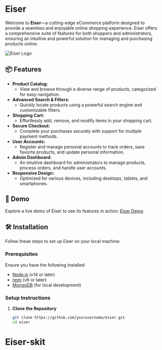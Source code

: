 # Eiser

Welcome to **Eiser**—a cutting-edge eCommerce platform designed to provide a seamless and enjoyable online shopping experience. Eiser offers a comprehensive suite of features for both shoppers and administrators, ensuring an intuitive and powerful solution for managing and purchasing products online.

![Eiser Logo](https://via.placeholder.com/150)

## 📦 Features

- **Product Catalog:** 
  - View and browse through a diverse range of products, categorized for easy navigation.
- **Advanced Search & Filters:**
  - Quickly locate products using a powerful search engine and customizable filters.
- **Shopping Cart:**
  - Effortlessly add, remove, and modify items in your shopping cart.
- **Secure Checkout:**
  - Complete your purchases securely with support for multiple payment methods.
- **User Accounts:**
  - Register and manage personal accounts to track orders, save favorite products, and update personal information.
- **Admin Dashboard:**
  - An intuitive dashboard for administrators to manage products, process orders, and handle user accounts.
- **Responsive Design:**
  - Optimized for various devices, including desktops, tablets, and smartphones.

## 🌟 Demo

Explore a live demo of Eiser to see its features in action: [Eiser Demo](https://demo.yourwebsite.com)

## 🛠️ Installation

Follow these steps to set up Eiser on your local machine:

### Prerequisites

Ensure you have the following installed:
- [Node.js](https://nodejs.org/) (v14 or later)
- [npm](https://www.npmjs.com/) (v6 or later)
- [MongoDB](https://www.mongodb.com/) (for local development)

### Setup Instructions

1. **Clone the Repository**

   ```bash
   git clone https://github.com/yourusername/eiser.git
   cd eiser
# Eiser-skit
